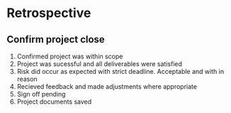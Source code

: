 # Retrospective

## Confirm project close
1. Confirmed project was within scope
2. Project was sucessful and all deliverables were satisfied
3. Risk did occur as expected with strict deadline. Acceptable and with in reason
4. Recieved feedback and made adjustments where appropriate
5. Sign off pending
6. Project documents saved
